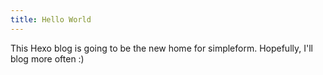 ```yaml
---
title: Hello World
---
```


This Hexo blog is going to be the new home for simpleform. Hopefully, I'll blog more often :)
